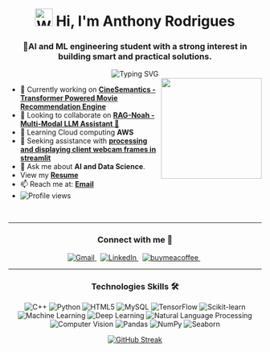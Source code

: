 <h1 align="center">
<img src="https://raw.githubusercontent.com/Tarikul-Islam-Anik/Animated-Fluent-Emojis/master/Emojis/Hand%20gestures/Waving%20Hand.png" alt="Waving Hand" width="35" height="35" /> Hi, I'm Anthony Rodrigues</h1>

<h3 align="center"> 🤖AI and ML engineering student with a strong interest in building smart and practical solutions.</h3>
<div align="center">
<img src="https://readme-typing-svg.demolab.com?font=Fira+Code&size=18&duration=3000&pause=1000&center=true&vCenter=true&random=false&width=600&height=50&lines=AI+%26+ML+Engineering+Student+%7C+Data+Science+Enthusiast;Building+smart+solutions+with+AI+and+ML;Exploring+insights+from+data.;Learning%2C+Experimenting%2C+Innovating.;Focused+on+real-world+applications+of+Data+Science." alt="Typing SVG" />
</div>

<img align="right" src="http://github-profile-summary-cards.vercel.app/api/cards/stats?username=anthonyrodrigues443&theme=2077" height="200em"  />

- 🔭 Currently working on <a target="_blank" href="https://github.com/anthonyrodrigues443/CineSemantics-Transformer-Powered-Movie-Recommendation-Engine"><b>CineSemantics - Transformer Powered Movie Recommendation Engine</b></a>
- 👯 Looking to collaborate on <a target="_blank" href="https://github.com/anthonyrodrigues443/RAG-Noah-Multi-Modal-LLM-Assistant"><b>RAG-Noah - Multi-Modal LLM Assistant 🤖</b></a>
- 🌱 Learning Cloud computing <b>AWS</b>
- 🤝 Seeking assistance with <a target="_blank" href="https://github.com/anthonyrodrigues443/Smart_glasses_project"><b>processing and displaying client webcam frames in streamlit</b></a>
- 💬 Ask me about <b>AI and Data Science</b>.
- View my <a target="_blank" href="https://drive.google.com/file/d/1SbnLbyFRUWhnd-8bmzRnNygBBYVqRTJl/view?usp=drive_link"><b>Resume</b></a>
- 📫 Reach me at: <b><a target="_blank" href="mailto:anthonyrodrigues443@gmail.com">Email</a></b>
- <img src="https://komarev.com/ghpvc/?username=anthonyrodrigues443&style=flat-square&color=000000" alt="Profile views" />
<br>

---

<h3 align="center">Connect with me 🤝</h3>
<p align="center">
  <a href="mailto:anthonyrodrigues443@gmail.com" target="_blank">
    <img src="https://img.shields.io/badge/Gmail-anthonyrodrigues443@gmail.com-B22222?style=for-the-badge&logo=gmail&logoColor=white" alt="Gmail">
  </a>&nbsp;
  <a href="https://linkedin.com/in/anthonyrodrigues443" target="_blank">
    <img src="https://img.shields.io/badge/LinkedIn-anthonyrodrigues443-005B8A?style=for-the-badge&logo=linkedin&logoColor=white" alt="LinkedIn">
  </a>&nbsp;
  <a href="https://buymeacoffee.com/anthonyrodrigues443" target="_blank">
    <img src="https://img.shields.io/badge/buymeacoffee-anthonyrodrigues443-FFFF00?style=for-the-badge&logo=buymeacoffee&logoColor=yellow" alt="buymeacoffee">
  </a>&nbsp;  
</p>


---

<h3 align="center">Technologies Skills 🛠️</h3>
<p align="center">
<img src="https://img.shields.io/badge/C++-00599C?style=for-the-badge&logo=c%2B%2B&logoColor=white" alt="C++">
<img src="https://img.shields.io/badge/Python-3776AB?style=for-the-badge&logo=python&logoColor=white" alt="Python">
<img src="https://img.shields.io/badge/HTML5-E34F26?style=for-the-badge&logo=html5&logoColor=white" alt="HTML5">
<img src="https://img.shields.io/badge/MySQL-4479A1?style=for-the-badge&logo=mysql&logoColor=white" alt="MySQL">
<img src="https://img.shields.io/badge/TensorFlow-FF6F00?style=for-the-badge&logo=tensorflow&logoColor=white" alt="TensorFlow">
<img src="https://img.shields.io/badge/Scikit--learn-F7931E?style=for-the-badge&logo=scikit-learn&logoColor=white" alt="Scikit-learn">
<img src="https://img.shields.io/badge/Machine%20Learning-FF6F00?style=for-the-badge&logo=machinelearning&logoColor=white" alt="Machine Learning">
<img src="https://img.shields.io/badge/Deep%20Learning-8A2BE2?style=for-the-badge&logo=deeplearning&logoColor=white" alt="Deep Learning">
<img src="https://img.shields.io/badge/NLP-FF69B4?style=for-the-badge&logo=nlp&logoColor=white" alt="Natural Language Processing">
<img src="https://img.shields.io/badge/OpenCV-27338e?style=for-the-badge&logo=OpenCV&logoColor=white" alt="Computer Vision">
<img src="https://img.shields.io/badge/Pandas-150458?style=for-the-badge&logo=pandas&logoColor=white" alt="Pandas">
<img src="https://img.shields.io/badge/NumPy-013243?style=for-the-badge&logo=numpy&logoColor=white" alt="NumPy">
<img src="https://img.shields.io/badge/Seaborn-3776AB?style=for-the-badge&logo=seaborn&logoColor=white" alt="Seaborn">
</p>

<p align="center">
<a href="https://git.io/streak-stats">
<img src="https://github-readme-streak-stats.herokuapp.com?user=anthonyrodrigues443&theme=codestackr" alt="GitHub Streak" />
</a>
</p>
